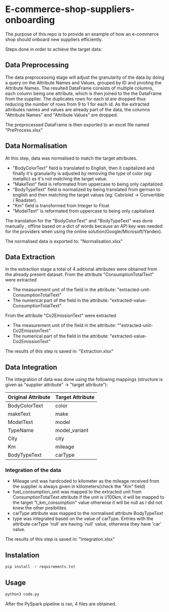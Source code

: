 # E-commerce-shop-suppliers-onboarding

The purpose of this repo is to provide an example of how an e-commerce shop should onboard new suppliers efficiently.

Steps done in order to achieve the target data:
 ## Data Preprocessing ##
The data preprocessing stage will adjust the granularity of the data by doing
a query on the Attribute Names and Values, grouped by ID and pivoting the Attribute Names.
The resulted DataFrame consists of multiple columns, each column being one attribute,
which is then joined to the the DataFrame from the supplier.
The duplicates rows for each id are dropped thus reducing the number of rows
from 9 to 1 for each id.
As the extracted attributes names and values are already part of the data, the columns
"Attribute Names" and "Attribute Values" are dropped.

The preprocessed DataFrame is then exported to an excel file named "PreProcess.xlsx"

## Data Normalisation ###
At this step, data was normalised to match the target attributes. 
- "BodyColorText" field is translated to English, then it capitalized
and finally it's granularity is adjusted by removing the type of color
(eg: metallic) as it's not matching the target value.
- "MakeText" field is reformated from uppercase to being only capitalized.
- "BodyTypeText" field is normalized by being translated from german to english and then
matching the target values (eg: Cabriolet -> Convertible / Roadster).
- "Km" field is transformed from Integer to Float
- "ModelText" is reformated from uppercase to being only capitalised

The translation for the "BodyColorText" and "BodyTypeText" was done manually ,
offline based on a dict of words because an API key was needed for the providers when using
the online solution(Google/Microsoft/Yandex).

The normalised data is exported to: "Normalisation.xlsx"

## Data Extraction ###
In the extraction stage a total of 4 aditional attributes were obtained from the already present dataset.
From the attribute "ConsumptionTotalText" were extracted
- The measurement unit of the field in the attribute: "extracted-unit-ConsumptionTotalText"
- The numerical part of the field in the attribute: "extracted-value-ConsumptionTotalText"

From the attribute "Co2EmissionText" were extracted
- The measurement unit of the field in the attribute: ""extracted-unit-Co2EmissionText"
 - The numerical part of the field in the attribute: "extracted-value-Co2EmissionText"

The results of this step is saved in: "Extraction.xlsx"

## Data Integration ###
The integration of data was done using the following mappings
(structure is given as "supplier attribute" -> "target attribute"):


| Original Attribute  | Target Attribute |
| ------------- | ------------- |
| BodyColorText  | color  |
| makeText  | make  |
| ModelText  | model  |
| TypeName  | model_variant  |
| City  | city  |
| Km  | mileage  |
| BodyTypeText  | carType  |

### Integration of the data 

- Mileage unit was hardcoded to kilometer as the mileage received from the supplier is always given in klilometers(check the "Km" field)
- fuel_consumption_unit was mapped to the extracted unit from ConsumptionTotalText attribute if the unit is l/100km, it will be mapped to the target "l_km_consumption" value otherwise it will be null as I did not knew the other posibilites.
- carType attribute was mapped to the normalised attribute BodyTypeText
- type was integrated based on the value of carType. Entries with the attribute carType 'null' are having 'null' value, otherwise they have 'car' value.

The results of this step is saved in: "Integration.xlsx"

## Instalation
```bash
pip install -r requirements.txt
```

## Usage

```bash
python3 code.py
```

After the PySpark pipeline is ran, 4 files are obtained. 

